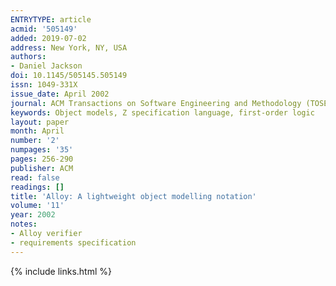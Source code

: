 ```yaml
---
ENTRYTYPE: article
acmid: '505149'
added: 2019-07-02
address: New York, NY, USA
authors:
- Daniel Jackson
doi: 10.1145/505145.505149
issn: 1049-331X
issue_date: April 2002
journal: ACM Transactions on Software Engineering and Methodology (TOSEM)
keywords: Object models, Z specification language, first-order logic
layout: paper
month: April
number: '2'
numpages: '35'
pages: 256-290
publisher: ACM
read: false
readings: []
title: 'Alloy: A lightweight object modelling notation'
volume: '11'
year: 2002
notes:
- Alloy verifier
- requirements specification
---
```

{% include links.html %}
